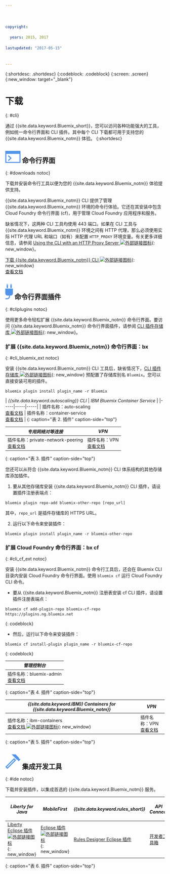 ```yaml
---



copyright:

  years: 2015, 2017

lastupdated: "2017-05-15"


---
```


{:shortdesc: .shortdesc}
{:codeblock: .codeblock}
{:screen: .screen}
{:new_window: target="_blank"}

# 下载
{: #cli}

通过 {{site.data.keyword.Bluemix_short}}，您可以访问各种功能强大的工具，例如统一命令行界面和 CLI 插件。其中每个 CLI 下载都可用于支持您的 {{site.data.keyword.Bluemix_notm}} 体验。
{:shortdesc}

## ![](./images/CLI.svg) 命令行界面
{: #downloads notoc}

下载并安装命令行工具以便为您的 {{site.data.keyword.Bluemix_notm}} 体验提供支持。

{{site.data.keyword.Bluemix_notm}} CLI 提供了管理 {{site.data.keyword.Bluemix_notm}} 环境的命令行体验。它还在其安装中包含 Cloud Foundry 命令行界面 (cf)，用于管理 Cloud Foundry 应用程序和服务。 

缺省情况下，这两种 CLI 工具均使用 443 端口。如果在 CLI 工具与 {{site.data.keyword.Bluemix_notm}} 环境之间有 HTTP 代理，那么必须使用实际 HTTP 代理 URL 和端口（如有）来配置 `HTTP_PROXY` 环境变量。有关更多详细信息，请参阅 [Using the CLI with an HTTP Proxy Server ![外部链接图标](../icons/launch-glyph.svg)](http://docs.cloudfoundry.org/cf-cli/http-proxy.html){: new_window}。

[下载 {{site.data.keyword.Bluemix_notm}} CLI ![外部链接图标](../icons/launch-glyph.svg)](http://clis.ng.bluemix.net/){: new_window}<br> 
[查看文档](/docs/cli/reference/bluemix_cli/index.html)

## ![](./images/CLI_Plugin.svg) 命令行界面插件
{: #cliplugins notoc}

使用更多命令轻松扩展 {{site.data.keyword.Bluemix_notm}} 命令行界面。要访问 {{site.data.keyword.Bluemix_notm}} 命令行界面插件，请参阅 [CLI 插件存储库 ![外部链接图标](../icons/launch-glyph.svg)](https://plugins.ng.bluemix.net/){: new_window}。

### 扩展 {{site.data.keyword.Bluemix_notm}} 命令行界面：bx
{: #cli_bluemix_ext notoc}


安装 {{site.data.keyword.Bluemix_notm}} CLI 工具后，缺省情况下，[CLI 插件存储库 ![外部链接图标](../icons/launch-glyph.svg)](https://plugins.ng.bluemix.net/){: new_window} 预配置了存储库别名 `Bluemix`。您可以直接安装可用的插件。

```
bluemix plugin install plugin_name -r Bluemix
```

| *{{site.data.keyword.autoscaling}} CLI* |  *IBM Bluemix Container Service*  |
|-----|-----|-----|
| 插件名称：auto-scaling<br> [查看文档](/docs/cli/plugins/auto-scaling/index.html) |  插件名称：container-service<br> [查看文档](/docs/containers/cs_cli_devtools.html) |
{: caption="表 2. 插件" caption-side="top"}

|  *专用网络对等连接* | *VPN*  |
|-----|-----|
| 插件名称：private-network-peering<br> [查看文档](/docs/cli/plugins/pnp/index.html) | 插件名称：VPN<br> [查看文档](/docs/cli/plugins/bx_vpn/index.html) |
{: caption="表 3. 插件" caption-side="top"}

您还可以从符合 {{site.data.keyword.Bluemix_notm}} CLI 体系结构的其他存储库添加插件。
1. 要从其他存储库安装 {{site.data.keyword.Bluemix_notm}} CLI 插件，请设置插件注册表端点：
```
bluemix plugin repo-add bluemix-other-repo [repo_url]
```
其中，`repo_url` 是插件存储库的 HTTPS URL。

2. 运行以下命令来安装插件：
```
bluemix plugin install plugin_name -r bluemix-other-repo
```


### 扩展 Cloud Foundry 命令行界面：bx cf
{: #cli_cf_ext notoc}

安装 {{site.data.keyword.Bluemix_notm}} 命令行工具后，还会在 Bluemix CLI 目录内安装 Cloud Foundry 命令行界面。使用 `bluemix cf` 运行 Cloud Foundry CLI 命令。

* 要从 {{site.data.keyword.Bluemix_notm}} 注册表安装 cf CLI 插件，请设置插件注册表端点：

```
bluemix cf add-plugin-repo bluemix-cf-repo https://plugins.ng.bluemix.net
```
{: codeblock}

* 然后，运行以下命令来安装插件：

```
bluemix cf install-plugin plugin_name -r bluemix-cf-repo
```
{: codeblock}

| *管理控制台* |
-----------------|
|  插件名称：bluemix-admin<br> [查看文档](/docs/cli/plugins/bluemix_admin/index.html) |
{: caption="表 4. 插件" caption-side="top"}

| *{{site.data.keyword.IBM}} Containers for {{site.data.keyword.Bluemix_notm}}* | *VPN* |
|-----------------|-----------------|
| 插件名称：ibm-containers<br> [查看文档 ![外部链接图标](../icons/launch-glyph.svg)](https://www.{DomainName}/docs/containers/container_cli_cfic.html#container_cli_cfic){: new_window} | 插件名称：VPN<br> [查看文档](/docs/cli/plugins/vpn/index.html) |
{: caption="表 5. 插件" caption-side="top"}

## ![](./images/Integrated_Dev_Tools.svg) 集成开发工具
{: #ide notoc}

下载并安装插件，以集成首选的 {{site.data.keyword.Bluemix_notm}} 服务。

| *Liberty for Java* | *MobileFirst* | *{{site.data.keyword.rules_short}}* | *API Connect* | *Eclipse Tools for Bluemix* |
|----------|----------|----------|----------|----------|
| [Liberty Eclipse 插件 ![外部链接图标](../icons/launch-glyph.svg)](https://developer.ibm.com/wasdev/downloads/liberty-profile-using-eclipse/){: new_window} | [Eclipse 插件 ![外部链接图标](../icons/launch-glyph.svg)](https://marketplace.eclipse.org/content/ibm-mobilefirst-platform-studio){: new_window} | [Rules Designer Eclipse 插件](../services/rules/index.html#rulov002) | [开发者工具箱](/docs/services/apiconnect/apic_003.html#apic_001 ) | [Bluemix Eclipse 插件](/docs/manageapps/eclipsetools/eclipsetools.html) |
{: caption="表 6. 插件" caption-side="top"}
